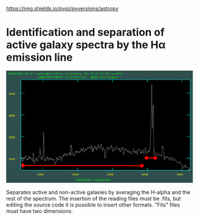 https://img.shields.io/pypi/pyversions/astropy
# Identification and separation of active galaxy spectra by the Hα emission line

![Alt text](/galaxies/spec-figure.png?raw=true "Galaxy scpectrum plot")

Separates active and non-active galaxies by averaging the H-alpha and the rest of the spectrum. The insertion of the reading files must be .fits, but editing the source code it is possible to insert other formats. "Fits" files must have two dimensions.
